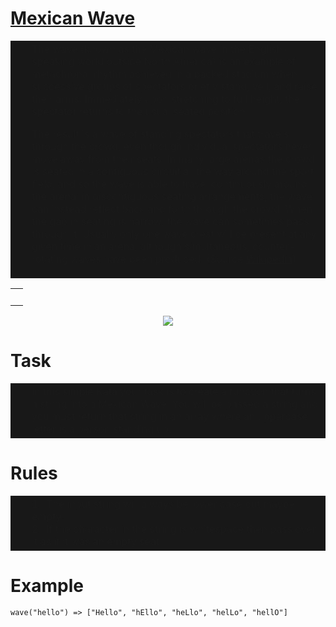 # [Mexican Wave](https://www.codewars.com/kata/mexican-wave "https://www.codewars.com/kata/58f5c63f1e26ecda7e000029")

<table width="100%" border="0" cellspacing="0" cellpadding="0">
  <tr>
    <td width="10" bgcolor="#181818">&nbsp;
    </td>
    <td bgcolor="#181818">
The wave (known as the Mexican wave in the English-speaking world outside North America) is an example of metachronal rhythm achieved in a packed stadium when successive groups of spectators briefly stand, yell, and raise their arms. Immediately upon stretching to full height, the spectator returns to the usual seated position.

The result is a wave of standing spectators that travels through the crowd, even though individual spectators never move away from their seats. In many large arenas the crowd is seated in a contiguous circuit all the way around the sport field, and so the wave is able to travel continuously around the arena; in discontiguous seating arrangements, the wave can instead reflect back and forth through the crowd. When the gap in seating is narrow, the wave can sometimes pass through it. Usually only one wave crest will be present at any given time in an arena, although simultaneous, counter-rotating waves have been produced. (Source <a href="https://en.wikipedia.org/wiki/Wave_(audience)">Wikipedia</a>)
    </td>
  </tr>
</table>

<table width="100%" border="0" cellspacing="0" cellpadding="0">
  <tr>
    <td>&nbsp;</td>
  </tr>
</table>

<center><img src="https://raw.githubusercontent.com/adrianeyre/codewars/master/Ruby/Authored/Wave.png"></center>

# Task
<table width="100%" border="0" cellspacing="0" cellpadding="0">
  <tr>
    <td width="10" bgcolor="#181818">&nbsp;
    </td>
    <td bgcolor="#181818">
In this simple Kata your task is to create a function that turns a string into a Mexican Wave. You will be passed a string and you must return that string in an array where an uppercase letter is a person standing up. 
    </td>
  </tr>
</table>

# Rules
<table width="100%" border="0" cellspacing="0" cellpadding="0">
  <tr>
    <td width="10" bgcolor="#181818">&nbsp;
    </td>
    <td bgcolor="#181818">
      1.&nbsp; The input string will always be lower case but maybe empty.<br>
      2.&nbsp; If the character in the string is whitespace then pass over it as if it was an empty seat.<br>
    </td>
  </tr>
</table>

# Example
```
wave("hello") => ["Hello", "hEllo", "heLlo", "helLo", "hellO"]
```